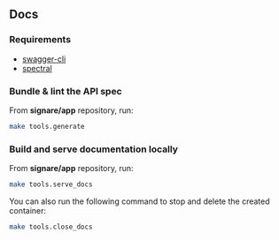 ## Docs

### Requirements

- [swagger-cli](https://www.npmjs.com/package/swagger-cli)
- [spectral](https://meta.stoplight.io/docs/spectral/)

### Bundle & lint the API spec

From **signare/app** repository, run:
```bash
make tools.generate 
```

### Build and serve documentation locally 

From **signare/app** repository, run: 
```bash
make tools.serve_docs 
```
You can also run the following command to stop and delete the created container: 
```bash
make tools.close_docs 
```
